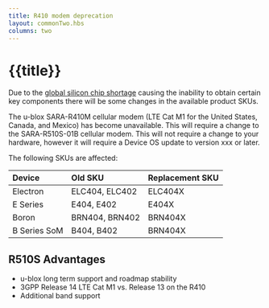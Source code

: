 ```yaml
---
title: R410 modem deprecation
layout: commonTwo.hbs
columns: two
---
```


# {{title}}

Due to the [global silicon chip shortage](https://blog.particle.io/how-we-are-supporting-our-customers-through-the-global-silicon-shortage/) causing the inability to obtain certain key components there will be some changes in the available product SKUs.

The u-blox SARA-R410M cellular modem (LTE Cat M1 for the United States, Canada, and Mexico) has become unavailable. This will require a change to the SARA-R510S-01B cellular modem. This will not require a change to your hardware, however it will require a Device OS update to version xxx or later.

The following SKUs are affected:

| Device | Old SKU | Replacement SKU |
| :--- | :--- | :--- |
| Electron | ELC404, ELC402 | ELC404X |
| E Series | E404, E402 | E404X |
| Boron | BRN404, BRN402 | BRN404X |
| B Series SoM | B404, B402 | BRN404X |

## R510S Advantages

- u-blox long term support and roadmap stability
- 3GPP Release 14 LTE Cat M1 vs. Release 13 on the R410
- Additional band support

